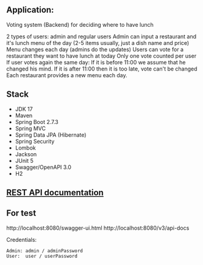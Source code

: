 ## Application:
Voting system (Backend) for deciding where to have lunch

2 types of users: admin and regular users
Admin can input a restaurant and it's lunch menu of the day (2-5 items usually, just a dish name and price)
Menu changes each day (admins do the updates)
Users can vote for a restaurant they want to have lunch at today
Only one vote counted per user
If user votes again the same day:
If it is before 11:00 we assume that he changed his mind.
If it is after 11:00 then it is too late, vote can't be changed
Each restaurant provides a new menu each day.

## Stack
- JDK 17
- Maven
- Spring Boot 2.7.3
- Spring MVC
- Spring Data JPA (Hibernate)
- Spring Security
- Lombok
- Jackson
- JUnit 5
- Swagger/OpenAPI 3.0
- H2

## [REST API documentation](https://github.com/Nikita210787/RestaurantVoting)

## For test

http://localhost:8080/swagger-ui.html
http://localhost:8080/v3/api-docs

Credentials:

```
Admin: admin / adminPassword
User:  user / userPassword
```